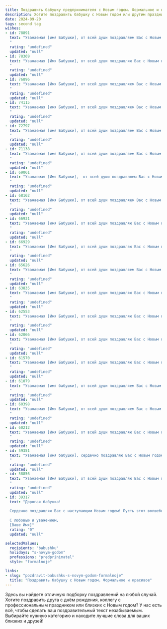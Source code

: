 ```yaml
---
title: Поздравить бабушку предпринимателя с Новым годом. Формальное и красивое
description: Хотите поздравить бабушку с Новым годом или другим праздником? Наш ИИ создаст незабываемое поздравление, а вы обязательно выделитесь среди других.  
date: 2024-09-20
tags: second tag
wishes:
- id: 78891
  text: "Уважаемая [имя Бабушки], от всей души поздравляем Вас с Новым годом! Желаем Вам крепкого здоровья, благополучия и процветания в новом году. Пусть все Ваши начинания будут успешными, а бизнес процветает и приносит Вам радость и удовлетворение.
  "
  rating: "undefined"
  updated: "null"
- id: 78369
  text: "Уважаемая [Имя Бабушки], от всей души поздравляю Вас с Новым годом! Желаю Вам крепкого здоровья, благополучия, семейного тепла и новых творческих успехов в Вашем предпринимательском деле. Пусть наступающий год принесет Вам множество радостных событий, благоприятных возможностей и ярких впечатлений!
  "
  rating: "undefined"
  updated: "null"
- id: 76896
  text: "Уважаемая [Имя Бабушки], от всей души поздравляем Вас с Новым годом! Желаем Вам крепкого здоровья,  неиссякаемой энергии и успехов в Ваших предпринимательских начинаниях. Пусть Новый год принесет Вам благополучие, финансовое процветание и множество радостных моментов.
  "
  rating: "undefined"
  updated: "null"
- id: 74115
  text: "Уважаемая [имя Бабушки], от всей души поздравляем Вас с Новым годом! Желаем Вам крепкого здоровья, благополучия и процветания в наступающем году. Пусть Ваше предпринимательство приносит Вам радость и успех, а дом всегда будет полон тепла и уюта. С Новым годом!
  "
  rating: "undefined"
  updated: "null"
- id: 72797
  text: "Уважаемая [имя Бабушки], от всей души поздравляем Вас с Новым годом! Желаем Вам крепкого здоровья, семейного благополучия и процветания в Ваших предпринимательских начинаниях. Пусть наступающий год принесет радость, успех и новые вдохновляющие идеи!
  "
  rating: "undefined"
  updated: "null"
- id: 71138
  text: "Уважаемая [имя Бабушки], от всей души поздравляем Вас с Новым годом! Желаем Вам крепкого здоровья, благополучия и новых успехов в Вашем предпринимательском деле. Пусть грядущий год принесет Вам радость, процветание и исполнение всех желаний!
  "
  rating: "undefined"
  updated: "null"
- id: 69061
  text: "Уважаемая [Имя Бабушки],  от всей души поздравляем Вас с Новым годом!  Желаем Вам крепкого здоровья, неиссякаемого оптимизма, процветания в Вашем предпринимательском деле и  огромного семейного счастья! Пусть этот год принесет Вам  успех, радость и много приятных моментов!
  "
  rating: "undefined"
  updated: "null"
- id: 68162
  text: "Уважаемая [Имя Бабушки], от всей души поздравляем Вас с Новым годом! Желаем Вам крепкого здоровья, благополучия, процветания в Вашем бизнесе и исполнения всех Ваших желаний в новом году. Пусть он принесет Вам радость, успех и много счастливых моментов!
  "
  rating: "undefined"
  updated: "null"
- id: 66931
  text: "Уважаемая [имя Бабушки], от всей души поздравляю Вас с Новым годом! Пусть наступающий год принесет Вам крепкое здоровье, процветание в Вашем предпринимательском деле и радость от общения с близкими. Желаю Вам исполнения всех Ваших желаний и благополучия в новом году!
  "
  rating: "undefined"
  updated: "null"
- id: 66929
  text: "Уважаемая [Имя Бабушки], от всей души поздравляю Вас с Новым годом! Желаю Вам крепкого здоровья, семейного благополучия, процветания в Вашем предпринимательском деле и много радостных моментов в наступающем году!
  "
  rating: "undefined"
  updated: "null"
- id: 65626
  text: "Уважаемая [Имя Бабушки], от всей души поздравляем Вас с Новым годом! Пусть грядущий год принесет Вам только радость, благополучие и процветание, а Ваши предпринимательские начинания будут успешными и приносить вдохновение. Желаем крепкого здоровья, оптимизма и много счастливых моментов в кругу близких!
  "
  rating: "undefined"
  updated: "null"
- id: 63835
  text: "Уважаемая [имя Бабушки], от всей души поздравляю Вас с Новым годом! Желаю Вам крепкого здоровья, благополучия, новых интересных идей и успехов в Вашем предпринимательском деле. Пусть грядущий год принесет Вам радость, счастье и исполнение всех желаний!
  "
  rating: "undefined"
  updated: "null"
- id: 62553
  text: "Уважаемая [Имя Бабушки], от всей души поздравляю Вас с Новым годом! Желаю Вам крепкого здоровья, благополучия, радостных событий и процветания Вашему бизнесу. Пусть Новый год принесет только приятные сюрпризы и исполнит все Ваши мечты.
  "
  rating: "undefined"
  updated: "null"
- id: 62066
  text: "Уважаемая [Имя Бабушки], от всей души поздравляю Вас с Новым годом! Желаю Вам крепкого здоровья, благополучия и успехов в Вашем нелёгком, но таком важном деле – предпринимательстве. Пусть Новый год принесёт Вам новые возможности, вдохновение и процветание!
  "
  rating: "undefined"
  updated: "null"
- id: 61570
  text: "Уважаемая [Имя Бабушки], от всей души поздравляю Вас с Новым годом! Желаю крепкого здоровья, благополучия и процветания Вашему бизнесу в новом году. Пусть все начинания будут успешными, а дела — прибыльными!
  "
  rating: "undefined"
  updated: "null"
- id: 61079
  text: "Уважаемая [имя бабушки], от всей души поздравляем Вас с Новым годом! Желаем Вам крепкого здоровья, семейного благополучия и успехов в Вашем предпринимательском деле! Пусть новый год принесет только радость, процветание и исполнение всех Ваших желаний!
  "
  rating: "undefined"
  updated: "null"
- id: 60398
  text: "Уважаемая [Имя Бабушки], от всей души поздравляем Вас с Новым годом! Пусть этот год принесет Вам новые успехи в Вашем предпринимательском деле, благополучие и яркие моменты. Желаем Вам крепкого здоровья, семейного уюта и исполнения всех желаний.
  "
  rating: "undefined"
  updated: "null"
- id: 60212
  text: "Уважаемая [Имя Бабушки], от всей души поздравляю Вас с Новым годом! Желаю Вам крепкого здоровья, бодрости духа, новых успехов в Вашем предприятии и, конечно же, счастья и благополучия в кругу семьи. Пусть наступающий год станет для Вас временем реализации всех планов и принесет много радостных мгновений!
  "
  rating: "undefined"
  updated: "null"
- id: 59351
  text: "Уважаемая [имя бабушки], сердечно поздравляю Вас с Новым годом! Желаю Вам крепкого здоровья, благополучия, ярких моментов и исполнения всех желаний в новом году. Пусть Ваш предпринимательский успех будет стабильным и приносит Вам не только материальные блага, но и моральное удовлетворение. Счастья, радости и тепла Вашей семье!
  "
  rating: "undefined"
  updated: "null"
- id: 58856
  text: "Уважаемая [Имя Бабушки], от всей души поздравляю Вас с Новым годом! Желаю Вам крепкого здоровья, семейного благополучия, успехов в Вашем предпринимательском деле и исполнения всех желаний в наступающем году! Пусть этот Новый год принесет Вам радость, мир и процветание.
  "
  rating: "undefined"
  updated: "null"
- id: 39317
  text: "Дорогая бабушка!
  
  Сердечно поздравляю Вас с наступающим Новым годом! Пусть этот волшебный праздник принесет в Вашу жизнь тепло, радость и счастливые моменты. Желаю здоровья, благополучия и исполнения всех Ваших заветных мечт. Пусть новый год станет для Вас временем новых свершений и достижения поставленных целей.
  
  С любовью и уважением,
  [Ваше Имя]"
  rating: "0"
  updated: "null"

selectedValues:
  recipients: "babushku"
  holidays: "s-novym-godom"
  professions: "predprinimatel"
  style: "formalnoje"

links:
- slug: "pozdravit-babushku-s-novym-godom-formalnoje"
  title: "Поздравить бабушку с Новым годом. Формальное и красивое"
---
```


Здесь вы найдете отличную подборку поздравлений на любой случай. 
Хотите поздравить друга с днём рождения, коллегу с профессиональным праздником или близких с Новым годом? У нас есть всё, чтобы сделать ваш поздравительный текст незабываемым. Выбирайте нужную категорию и находите лучшие слова для ваших близких и друзей!

